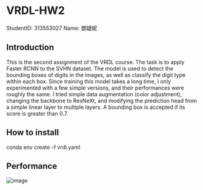 # VRDL-HW2
StudentID: 313553027
Name: 鄧婕妮
## Introduction
This is the second assignment of the VRDL course. The task is to apply Faster RCNN to the SVHN dataset. The model is used to detect the bounding boxes of digits
in the images, as well as classify the digit type within each box. Since training this
model takes a long time, I only experimented with a few simple versions, and their
performances were roughly the same. I tried simple data augmentation (color
adjustment), changing the backbone to ResNeXt, and modifying the prediction head
from a simple linear layer to multiple layers. A bounding box is accepted if its score is greater than 0.7.

## How to install
conda env create -f vrdl.yaml

## Performance
![image](https://github.com/user-attachments/assets/0b03c3fc-c837-4763-8bff-be4b8f3de5e8)

